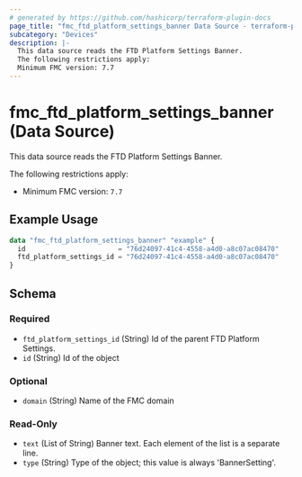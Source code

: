 ```yaml
---
# generated by https://github.com/hashicorp/terraform-plugin-docs
page_title: "fmc_ftd_platform_settings_banner Data Source - terraform-provider-fmc"
subcategory: "Devices"
description: |-
  This data source reads the FTD Platform Settings Banner.
  The following restrictions apply:
  Minimum FMC version: 7.7
---
```


# fmc_ftd_platform_settings_banner (Data Source)

This data source reads the FTD Platform Settings Banner.

The following restrictions apply:
  - Minimum FMC version: `7.7`

## Example Usage

```terraform
data "fmc_ftd_platform_settings_banner" "example" {
  id                       = "76d24097-41c4-4558-a4d0-a8c07ac08470"
  ftd_platform_settings_id = "76d24097-41c4-4558-a4d0-a8c07ac08470"
}
```

<!-- schema generated by tfplugindocs -->
## Schema

### Required

- `ftd_platform_settings_id` (String) Id of the parent FTD Platform Settings.
- `id` (String) Id of the object

### Optional

- `domain` (String) Name of the FMC domain

### Read-Only

- `text` (List of String) Banner text. Each element of the list is a separate line.
- `type` (String) Type of the object; this value is always 'BannerSetting'.
